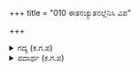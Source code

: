+++
title = "010 ಈತನಚ್ಯುತನಲ್ಲೆನಿಸಿ ವಿಪ"

+++

<details><summary>ಗದ್ಯ (ಕ.ಗ.ಪ) </summary>

10. ಪರಮಾತ್ಮನಾದ ಈತನನ್ನು ತದ್ವಿರುದ್ಧವಾದ ಮಿಥ್ಯಾಜ್ಞಾನವು ಅಚ್ಯುತನಲ್ಲ ಎಂದು ತೋರಿಸಿದರೆ ನಿಜದಲ್ಲಿ ಈತನದೇನು ತಪ್ಪು? ಭಯಗೊಂಡವನೊಬ್ಬನು ಕನಸಿನಲ್ಲಿ ತನ್ನ ತಲೆಯನ್ನು ತಾನೇ ಕಡಿದು ಕೈಯಲ್ಲಿ ಹಿಡಿದುಕೊಂಡನೆನ್ನಿ, ಆ ತಲೆಯನ್ನು ಅವನು ಹೇಗೆ ಕಾಣುತ್ತಾನೆ, ಶಿಶುಪಾಲ ?
</details>

<details><summary>ಪದಾರ್ಥ (ಕ.ಗ.ಪ) </summary>

-
</details>
